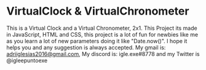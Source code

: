 # VirtualClock & VirtualChronometer
This is a Virtual Clock and a Virtual Chronometer, 2x1. This Project its made in JavaScript, HTML and CSS, this project is a lot of fun for newbies like me as you learn a lot of new parameters doing it like "Date.now()".  I hope it helps you and any suggestion is always accepted. My gmail is: adriiglesias2016@gmail.com, My discord is: igle.exe#8778 and my Twitter is @igleepuntoexe
